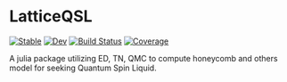 # LatticeQSL

[![Stable](https://img.shields.io/badge/docs-stable-blue.svg)](https://zzh-cycling.github.io/LatticeQSL.jl/stable/)
[![Dev](https://img.shields.io/badge/docs-dev-blue.svg)](https://zzh-cycling.github.io/LatticeQSL.jl/dev/)
[![Build Status](https://github.com/zzh-cycling/LatticeQSL.jl/actions/workflows/CI.yml/badge.svg?branch=main)](https://github.com/zzh-cycling/LatticeQSL.jl/actions/workflows/CI.yml?query=branch%3Amain)
[![Coverage](https://codecov.io/gh/zzh-cycling/LatticeQSL.jl/branch/main/graph/badge.svg)](https://codecov.io/gh/zzh-cycling/LatticeQSL.jl)

A julia package utilizing ED, TN, QMC to compute honeycomb and others model for seeking Quantum Spin Liquid.